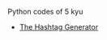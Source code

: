 Python codes of 5 kyu

- [The Hashtag Generator](/python/5%20kyu/The%20Hashtag%20Generator/answer.md)